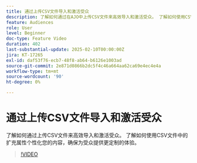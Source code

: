 ```yaml
---
title: 通过上传CSV文件导入和激活受众
description: 了解如何通过在AJO中上传CSV文件来高效导入和激活受众。 了解如何使用CSV文件中的扩充属性个性化您的内容，确保为受众提供更定制的体验。
feature: Audiences
role: User
level: Beginner
doc-type: Feature Video
duration: 402
last-substantial-update: 2025-02-10T00:00:00Z
jira: KT-17265
exl-id: daf53f76-ecb7-48f8-ab64-b6126e1003ad
source-git-commit: 2e871d0866b2dc5f4c46a664aa62ca69e4ec4e4a
workflow-type: tm+mt
source-wordcount: '90'
ht-degree: 0%

---
```


# 通过上传CSV文件导入和激活受众

了解如何通过上传CSV文件来高效导入和激活受众。 了解如何使用CSV文件中的扩充属性个性化您的内容，确保为受众提供更定制的体验。

>[!VIDEO](https://video.tv.adobe.com/v/3444298/?learn=on&enablevpops)
